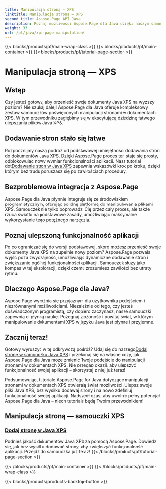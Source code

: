 ```yaml
---
title: Manipulacja stroną — XPS
linktitle: Manipulacja stroną — XPS
second_title: Aspose.Page API Java
description: Poznaj możliwości Aspose.Page dla Java dzięki naszym samouczkom. Ulepsz swoje dokumenty Java XPS, bez wysiłku dodając strony w celu zwiększenia funkcjonalności aplikacji.
weight: 33
url: /pl/java/xps-page-manipulation/
---
```


{{< blocks/products/pf/main-wrap-class >}}
{{< blocks/products/pf/main-container >}}
{{< blocks/products/pf/tutorial-page-section >}}

# Manipulacja stroną — XPS


## Wstęp

Czy jesteś gotowy, aby przenieść swoje dokumenty Java XPS na wyższy poziom? Nie szukaj dalej! Aspose.Page dla Java oferuje kompleksowy zestaw samouczków poświęconych manipulacji stronami w dokumentach XPS. W tym przewodniku zagłębimy się w ekscytującą dziedzinę łatwego ulepszania plików Java XPS.

## Dodawanie stron stało się łatwe

 Rozpocznijmy naszą podróż od podstawowej umiejętności dodawania stron do dokumentów Java XPS. Dzięki Aspose.Page proces ten staje się prosty, odblokowując nowy wymiar funkcjonalności aplikacji. Nasz tutorial dot[Dodawanie stron w Java XPS](./add-page/) zapewnia wskazówki krok po kroku, dzięki którym bez trudu poruszasz się po zawiłościach procedury.

## Bezproblemowa integracja z Aspose.Page

Aspose.Page dla Java płynnie integruje się ze środowiskiem programistycznym, oferując solidną platformę do manipulowania plikami XPS. Samouczek nie tylko poprowadzi Cię przez cały proces, ale także rzuca światło na podstawowe zasady, umożliwiając maksymalne wykorzystanie tego potężnego narzędzia.

## Poznaj ulepszoną funkcjonalność aplikacji

Po co ograniczać się do wersji podstawowej, skoro możesz przenieść swoje dokumenty Java XPS na zupełnie nowy poziom? Aspose.Page pozwala wyjść poza zwyczajność, umożliwiając dynamiczne dodawanie stron i zwiększanie ogólnej funkcjonalności aplikacji. Samouczek służy jako kompas w tej eksploracji, dzięki czemu zrozumiesz zawiłości bez utraty rytmu.

## Dlaczego Aspose.Page dla Java?

Aspose.Page wyróżnia się przyjaznym dla użytkownika podejściem i niezrównanymi możliwościami. Niezależnie od tego, czy jesteś doświadczonym programistą, czy dopiero zaczynasz, nasze samouczki zapewnią ci płynną naukę. Pożegnaj złożoność i powitaj świat, w którym manipulowanie dokumentami XPS w języku Java jest płynne i przyjemne.

## Zacznij teraz!

 Gotowy wyruszyć w tę odkrywczą podróż? Udaj się do naszego[Dodaj stronę w samouczku Java XPS](./add-page/) i przekonaj się na własne oczy, jak Aspose.Page dla Java może zmienić Twoje podejście do manipulacji stronami w dokumentach XPS. Nie przegap okazji, aby ulepszyć funkcjonalność swojej aplikacji – skorzystaj z niej już teraz!

Podsumowując, tutoriale Aspose.Page for Java dotyczące manipulacji stronami w dokumentach XPS otwierają świat możliwości. Ulepsz swoje pliki Java XPS, bez wysiłku dodawaj strony i na nowo zdefiniuj funkcjonalność swojej aplikacji. Nadszedł czas, aby uwolnić pełny potencjał Aspose.Page dla Java – niech tutoriale będą Twoim przewodnikiem!
## Manipulacja stroną — samouczki XPS
### [Dodaj stronę w Java XPS](./add-page/)
Podnieś jakość dokumentów Java XPS za pomocą Aspose.Page. Dowiedz się, jak bez wysiłku dodawać strony, aby zwiększyć funkcjonalność aplikacji. Przejdź do samouczka już teraz!
{{< /blocks/products/pf/tutorial-page-section >}}

{{< /blocks/products/pf/main-container >}}
{{< /blocks/products/pf/main-wrap-class >}}

{{< blocks/products/products-backtop-button >}}

